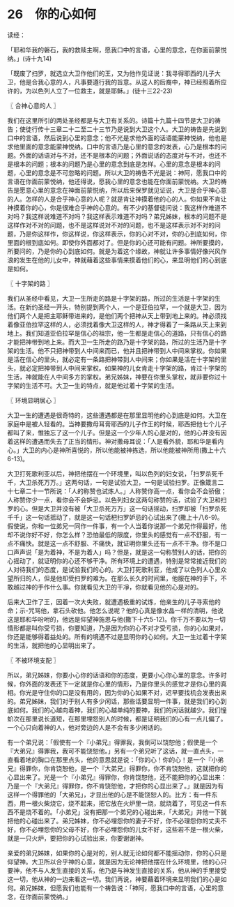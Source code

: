# 26　你的心如何


读经：

「耶和华我的磐石，我的救赎主啊，愿我口中的言语，心里的意念，在你面前蒙悦纳。」(诗十九14)

「既废了扫罗，就选立大卫作他们的王，又为他作见证说：我寻得耶西的儿子大卫，他是合我心意的人，凡事要遵行我的旨意。从这人的后裔中，神已经照着所应许的，为以色列人立了一位救主，就是耶稣。」(徒十三22-23)



〖 合神心意的人 〗

我们在这里所引的两处圣经都是与大卫有关系的。诗篇十九篇十四节是大卫的祷告；使徒行传十三章二十二至二十三节乃是说到大卫这个人。大卫的祷告是先说到口中的言语，然后说到心里的意念；他不光是求他外面的话语能蒙神悦纳，他也是求他里面的意念能蒙神悦纳。口中的言语乃是心里的意念的发表，心乃是根本的问题。外面的话语对与不对，还不是根本的问题；外面说话的态度对与不对，也还不是根本的问题；根本的问题乃是心里的意念到底是怎样。心里的意念是根本的问题，心里的意念是不可忽略的问题。所以大卫的祷告不光是说：神阿，愿我口中的言语在你面前蒙悦纳，他还得说，愿我心里的意念也能在你面前蒙悦纳。大卫的祷告是愿意心里的意念在神面前蒙悦纳，所以后来保罗就见证说，大卫是合乎神心意的人。怎样的人是合乎神心意的人呢？就是肯让神摸着他的心的人。你如果不肯让神摸着你的心，你是很难合乎神的心意的。有不少的基督徒问说：我这样作难道不对吗？我这样说难道不对吗？我这样表示难道不对吗？弟兄姊妹，根本的问题不是这样作对不对的问题，也不是这样说对不对的问题，也不是这样表示对不对的问题，乃是你这样作，你这样说，你这样表示，你的心对不对，你的心到底如何，你里面的根到底如何。即使你外面都对了。但是你的心还可能有问题。神所要摸的，所要问的，乃是你的心到底如何。就是为着这个缘故，神就让许多事情好像兴风作浪的发生在他的儿女中，神就藉着这些事情来摸着他们的心，来显明他们的心到底是如何。



〖 十字架的路 〗

我们从圣经中看见，大卫一生所走的路是十字架的路，所过的生活是十字架的生活。在新约圣经一开头，特别提到两个人，一个是亚伯拉罕，一个就是大卫，因为他们两个人是把主耶稣带进来的，是他们两个把神从天上带到地上来的。神必须找着像亚伯拉罕这样的人，必须找着像大卫这样的人，神才得着了一条路从天上来到地上。我们知道亚伯拉罕是信心的祖宗，他一生都是走信心的道路，只有信心的路才能把神带到地上来。而大卫一生所走的路乃是十字架的路，所过的生活乃是十字架的生活。他不只把神带到人中间来而已，他并且把神带到人中间来掌权。你如果是活在信心的里头，就必定有一条路把神带到人中间来；你如果是活在十字架的里头，就必定把神带到人中间来掌权。如果神的儿女肯走十字架的路，肯过十字架的生活，神就能在人中间多方的掌权。弟兄姊妹，神要在你里头掌权，就非要你过十字架的生活不可。大卫一生的特点，就是他过着十字架的生活。



〖 环境显明居心 〗

大卫一生的遭遇是很奇特的，这些遭遇都是在那里显明他的心到底是如何。大卫在家庭中是被人轻看的。当神要撒母耳膏耶西的儿子作王的时候，耶西把他七个儿子都叫了来，惟独忘了这一个儿子。但是这一个少年人的心是对的，他的心并没有因着这样的遭遇而失去了正当的情形。神对撒母耳说：「人是看外貌，耶和华是看内心。」大卫的内心是神所喜悦的，所以他能被神拣选，所以他能被神所用(撒上十六6-13)。

大卫打死歌利亚以后，神把他摆在一个环境里，叫以色列的妇女说，「扫罗杀死千千，大卫杀死万万。」这两句话，一句是试验大卫，一句是试验扫罗。正像箴言二十七章二十一节所说：「人的称赞也试炼人。」人称赞你高一点，看你会不会骄傲；人称赞你少一点，看你会不会妒忌。以色列妇女这两句称赞的话，试验了大卫和扫罗的心。但是大卫并没有被「大卫杀死万万」这一句话摇动，扫罗却被「扫罗杀死千千」这一句话摇动了，就是这一句话杷扫罗妒忌的心试出来了(撒上十八6-9)。假使说，你和一位弟兄一同作一件事，有一个人当着你说那一个弟兄作得最好，他却不说你好不好，你怎么样？恐怕最低的限度，你里头的感觉有一点不舒服，有一点不痛快。就是这一点不舒服、不痛快，就证明你里头还有一点不干净。你不是口口声声说「是为着神，不是为着人」吗？但是，就是这一句称赞别人的话，把你的心摇动了，就证明你的心还不够干净。所有环境上的遭遇，特别是常常接近我们的人对待我们的态度，是试验我们的心的。大卫打死歌利亚，他成了以色列人心里众望所归的人，但是他却受扫罗的难为。在那么长久的时间里，他服在神的手下，不敢越过神的手作什么事。你就看见大卫的干凈，你就看见他的心是对的。

后来大卫作了王，因着一次大失败，就遭遇极重的试炼，他亲生的儿子寻索他的命；示-咒骂他，拿石头砍他。他怎么说呢？他的心真是像水晶一样的清明，他说这是耶和华吩咐的，他远是仰望神施恩与他(撒下十六5-12)。你千万不要以为一切情形都是叫你受亏损，你要知道，乃是因为你的心不对才受亏损，你的心如果对，你还是能够得着益处的。所有的境遇不过是显明你的心如何。大卫一生过着十字架的生活，就把他的心显明出来了。



〖 不被环境支配 〗

所以，弟兄姊妹，你要小心你的话语和你的态度，更要小心你心里的意念。许多时候，你外面的发表还下一定就是你心里的情形，乃是你里头的感觉才是你心里的真相。你光是守住你的口是没有用的，因为你的心如果不对，迟早要找机会发表出来的。弟兄姊妹，我们对于别人有多少闲话，那些话要显明一件事，就是我们的心到底如何。我们的心越向着神，我们的心越单纯的要神，我们的闲话就越少。我们憧蚧次在那里说长道短，在那里埋怨别人的时候，都是证明我们的心有一点儿偏了。一个心只向着神的人，他对旁边的人是不会有多少闲话的。

有一个弟兄说：「假使有一个『小弟兄』得罪我，我倒可以饶恕他；假使是一个『大弟兄』得罪我，我可不能饶恕他。」另有一个弟兄听了这话，就一直点头，一直看着地的胸口在那里点头，他的意思就是说：「你的心！你的心！是一个『小弟兄』得罪你，你肯饶恕他，是一个『大弟兄』得罪你，你不肯饶恕他，这就把你的心显出来了。光是一个『小弟兄』得罪你，你肯饶恕他，还不能把你的心显出来：乃是一个『大弟兄』得罪你，你不肯饶恕他，才把你的心显出来了。」就是因为有这样一个得罪他的「大弟兄」，才显出他的心是不能饶恕人的。比方：有一件东西，用一根火柴烧它，烧不起来，把它放在火炉里一烧，就烧着了，可见这一件东西不是烧不着的。「小弟兄」没有把那一个弟兄的心碰出来，「大弟兄」并他一下就把他的心碰出来了。弟兄姊妹，你不必埋怨你的妻子不好，你不必理怨你的丈夫不好，你不必埋怨你的父母不好，你不必埋怨你的儿女不好，这些若不是一根火柴，就是一只火炉，要把你的心试验出来，你要谢谢神。

亲爱的弟兄姊妹，如果你的心是对的，别人就无论如何都不能摇动你，你的心只是仰望神。大卫所以合乎神的心意，就是因为无论神把他摆在什么环境里，他的心只要神，他不与人发生直接的关系，他乃是与神发生直接的关系，他从神的手里接受这一切，他从神的一边来看这一切。我们再说，神要藉着环境来显明我们的心是如何。弟兄姊妹，但愿我们也能有一个祷告说：「神阿，愿我口中的言语，心里的意念，在你面前蒙悦纳。」

